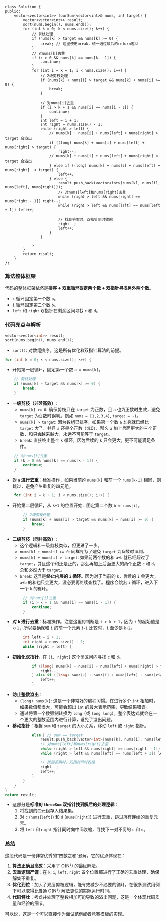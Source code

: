 ```
class Solution {
public:
    vector<vector<int>> fourSum(vector<int>& nums, int target) {
        vector<vector<int>> result;
        sort(nums.begin(), nums.end());
        for (int k = 0; k < nums.size(); k++) {
            // 剪枝处理
            if (nums[k] > target && nums[k] >= 0) {
            	break; // 这里使用break，统一通过最后的return返回
            }
            // 对nums[k]去重
            if (k > 0 && nums[k] == nums[k - 1]) {
                continue;
            }
            for (int i = k + 1; i < nums.size(); i++) {
                // 2级剪枝处理
                if (nums[k] + nums[i] > target && nums[k] + nums[i] >= 0) {
                    break;
                }

                // 对nums[i]去重
                if (i > k + 1 && nums[i] == nums[i - 1]) {
                    continue;
                }
                int left = i + 1;
                int right = nums.size() - 1;
                while (right > left) {
                    // nums[k] + nums[i] + nums[left] + nums[right] > target 会溢出
                    if ((long) nums[k] + nums[i] + nums[left] + nums[right] > target) {
                        right--;
                    // nums[k] + nums[i] + nums[left] + nums[right] < target 会溢出
                    } else if ((long) nums[k] + nums[i] + nums[left] + nums[right]  < target) {
                        left++;
                    } else {
                        result.push_back(vector<int>{nums[k], nums[i], nums[left], nums[right]});
                        // 对nums[left]和nums[right]去重
                        while (right > left && nums[right] == nums[right - 1]) right--;
                        while (right > left && nums[left] == nums[left + 1]) left++;

                        // 找到答案时，双指针同时收缩
                        right--;
                        left++;
                    }
                }

            }
        }
        return result;
    }
};

```

### 算法整体框架

代码的整体框架依然是**排序 + 双重循环固定两个数 + 双指针寻找另外两个数**。
*   `k` 循环固定第一个数 `a`。
*   `i` 循环固定第二个数 `b`。
*   `left` 和 `right` 双指针在剩余区间寻找 `c` 和 `d`。

### 代码亮点与解析

```cpp
vector<vector<int>> result;
sort(nums.begin(), nums.end());
```
*   `sort()`: 对数组排序，这是所有优化和双指针算法的前提。

```cpp
for (int k = 0; k < nums.size(); k++) {
```
*   开始第一层循环，固定第一个数 `a = nums[k]`。

```cpp
    // 剪枝处理
    if (nums[k] > target && nums[k] >= 0) {
        break; 
    }
```
*   **一级剪枝（非常高效）**:
    *   `nums[k] >= 0`: 确保剪枝只在 `target` 为正数，且 `a` 也为正数时生效，避免 `target` 为负数时误判。例如 `nums = [1,2,3,4]`, `target = -1`。
    *   `nums[k] > target`: 因为数组已排序，如果第一个数 `a` 本身就已经比 `target` 大了，并且 `a` 还是个正数（或0），那么 `a` 加上后面更大的三个正数，和只会越来越大，永远不可能等于 `target`。
    *   `break`: 直接终止整个 `k` 循环，因为后续的 `k` 只会更大，更不可能满足条件。

```cpp
    // 对nums[k]去重
    if (k > 0 && nums[k] == nums[k - 1]) {
        continue;
    }
```
*   **对 `a` 进行去重**：标准操作，如果当前的 `nums[k]` 和前一个 `nums[k-1]` 相同，则跳过，避免产生重复的四元组。

```cpp
    for (int i = k + 1; i < nums.size(); i++) {
```
*   开始第二层循环，从 `k+1` 的位置开始，固定第二个数 `b = nums[i]`。

```cpp
        // 2级剪枝处理
        if (nums[k] + nums[i] > target && nums[k] + nums[i] >= 0) {
            break;
        }
```
*   **二级剪枝（同样高效）**:
    *   这个逻辑和一级剪枝类似，但更进了一步。
    *   `nums[k] + nums[i] >= 0`: 同样是为了避免 `target` 为负数时误判。
    *   `nums[k] + nums[i] > target`: 如果前两个数的和 `a+b` 就已经超过了 `target`，并且这个和还是正的，那么再加上后面更大的两个正数 `c` 和 `d`，总和必然大于 `target`。
    *   `break`: 这里是**终止内层的 `i` 循环**。因为对于当前的 `k`，后续的 `i` 会更大，`a+b` 的和也只会更大，没必要再继续查找了。程序会跳出 `i` 循环，进入下一个 `k` 的循环。

```cpp
        // 对nums[i]去重
        if (i > k + 1 && nums[i] == nums[i - 1]) {
            continue;
        }
```
*   **对 `b` 进行去重**：标准操作。注意这里的判断是 `i > k + 1`，因为 `i` 的起始值是 `k+1`，所以要确保和 `i` 的前一个元素 `i-1` 比较时，`i` 至少是 `k+2`。

```cpp
        int left = i + 1;
        int right = nums.size() - 1;
        while (right > left) {
```
*   **初始化双指针**，在 `(i, right]` 这个闭区间内寻找 `c` 和 `d`。

```cpp
            if ((long) nums[k] + nums[i] + nums[left] + nums[right] > target) {
                right--;
            } else if ((long) nums[k] + nums[i] + nums[left] + nums[right] < target) {
                left++;
            }
```
*   **防止整数溢出**：
    *   `(long) nums[k]`: 这是一个非常好的编程习惯。在进行多个 `int` 相加时，如果数值都很大，可能会超出 `int` 的最大表示范围，导致结果错误。
    *   通过将第一个数强制转换为 `long`（或 `long long`），整个表达式就会在一个更大的整数范围内进行计算，避免了溢出问题。
*   **移动指针**：根据 `sum` 和 `target` 的大小关系，移动 `left` 或 `right` 指针。

```cpp
            else { // sum == target
                result.push_back(vector<int>{nums[k], nums[i], nums[left], nums[right]});
                // 对nums[left]和nums[right]去重
                while (right > left && nums[right] == nums[right - 1]) right--;
                while (right > left && nums[left] == nums[left + 1]) left++;

                // 找到答案时，双指针同时收缩
                right--;
                left++;
            }
        }
    }
}
return result;
```
*   这部分是**标准的 `threeSum` 双指针找到解后的处理逻辑**：
    1.  将找到的四元组存入结果集。
    2.  对 `c` (`nums[left]`) 和 `d` (`nums[right]`) 进行去重，跳过所有连续的重复元素。
    3.  将 `left` 和 `right` 指针同时向中间收缩，寻找下一对不同的 `c` 和 `d`。

### 总结

这段代码是一份非常优秀的“四数之和”题解，它的优点体现在：

1.  **算法正确且高效**：采用了 O(N³) 的最优解法。
2.  **去重逻辑严谨**：在 `k`, `i`, `left`, `right` 四个位置都进行了正确的去重处理，确保解集不重复。
3.  **优化到位**：加入了双层剪枝逻辑，能有效减少不必要的循环，在很多测试用例下可以取得比普通 O(N³) 解法更快的实际运行时间。
4.  **代码健壮**：考虑并处理了整数相加可能导致的溢出问题，这是一个体现代码质量和经验的细节。

可以说，这是一个可以直接作为面试范例或者竞赛模板的实现。